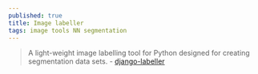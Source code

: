 ```yaml
---
published: true
title: Image labeller
tags: image tools NN segmentation
---
```

> A light-weight image labelling tool for Python designed for creating segmentation data sets. - [django-labeller](https://github.com/Britefury/django-labeller)
